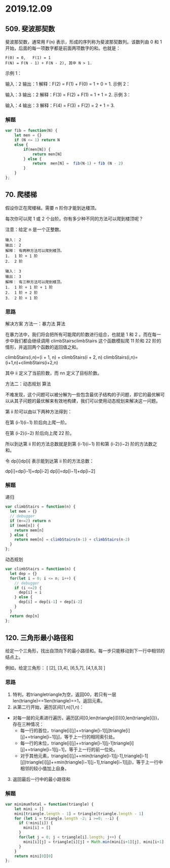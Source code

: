 # 2019.12.09

## 509. 斐波那契数
斐波那契数，通常用 F(n) 表示，形成的序列称为斐波那契数列。该数列由 0 和 1 开始，后面的每一项数字都是前面两项数字的和。也就是：
```
F(0) = 0,   F(1) = 1
F(N) = F(N - 1) + F(N - 2), 其中 N > 1.
```

示例 1：

输入：2
输出：1
解释：F(2) = F(1) + F(0) = 1 + 0 = 1.
示例 2：

输入：3
输出：2
解释：F(3) = F(2) + F(1) = 1 + 1 = 2.
示例 3：

输入：4
输出：3
解释：F(4) = F(3) + F(2) = 2 + 1 = 3.
### 解题
```javascript
var fib = function(N) {
    let men = {}
    if (N <= 1) return N
    else {
        if(men[N]) {
            return men[N]
        } else {
            return  men[N] =  fib(N-1) + fib (N - 2)
        }
    } 
};
```

## 70. 爬楼梯
假设你正在爬楼梯。需要 n 阶你才能到达楼顶。

每次你可以爬 1 或 2 个台阶。你有多少种不同的方法可以爬到楼顶呢？

注意：给定 n 是一个正整数。
```
输入： 2
输出： 2
解释： 有两种方法可以爬到楼顶。
1.  1 阶 + 1 阶
2.  2 阶
```

```
输入： 3
输出： 3
解释： 有三种方法可以爬到楼顶。
1.  1 阶 + 1 阶 + 1 阶
2.  1 阶 + 2 阶
3.  2 阶 + 1 阶
```
### 思路 
解决方案
方法一：暴力法
算法

在暴力法中，我们将会把所有可能爬的阶数进行组合，也就是 1 和 2 。而在每一步中我们都会继续调用 climbStairsclimbStairs 这个函数模拟爬 11 阶和 22 阶的情形，并返回两个函数的返回值之和。

climbStairs(i,n)=(i + 1, n) + climbStairs(i + 2, n)
climbStairs(i,n)=(i+1,n)+climbStairs(i+2,n)

其中 ii 定义了当前阶数，而 nn 定义了目标阶数。

方法二：动态规划
算法

不难发现，这个问题可以被分解为一些包含最优子结构的子问题，即它的最优解可以从其子问题的最优解来有效地构建，我们可以使用动态规划来解决这一问题。

第 ii 阶可以由以下两种方法得到：

在第 (i-1)(i−1) 阶后向上爬一阶。

在第 (i-2)(i−2) 阶后向上爬 22 阶。

所以到达第 ii 阶的方法总数就是到第 (i-1)(i−1) 阶和第 (i-2)(i−2) 阶的方法数之和。

令 dp[i]dp[i] 表示能到达第 ii 阶的方法总数：

dp[i]=dp[i-1]+dp[i-2]
dp[i]=dp[i−1]+dp[i−2]

### 解题
递归
```javascript
var climbStairs = function(n) {
  let mem = {}
  // debugger
  if (n<=2) return n 
  if (mem[n]) {
    return mem[n]
  } else {
    return mem[n] = climbStairs(n-1) + climbStairs(n-2)
  }
};
```

动态规划
```javascript
var climbStairs = function(n) {
  let dep = {}
  for(let i = 0; i <= n; i++) {
    // debugger
    if (i <=2) {
      dep[i] = i
    } else {
      dep[i] = dep[i-1] + dep[i-2]
    }
  }
  return dep[n]
};
```

## 120. 三角形最小路径和
给定一个三角形，找出自顶向下的最小路径和。每一步只能移动到下一行中相邻的结点上。

例如，给定三角形：
[
     [2],
    [3,4],
   [6,5,7],
  [4,1,8,3]
]

### 思路
1. 特判，若triangletriangle为空，返回00，若只有一层len(triangle)==1len(triangle)==1，返回元素。
2. 从第二行开始，遍历区间[1,n)[1,n)：
  - 对每一层的元素进行遍历，遍历区间[0,len(triangle[i]))[0,len(triangle[i]))，存在三种情况：
    - 每一行的首位，triangle[i][j]+=triangle[i-1][j]triangle[i][j]+=triangle[i−1][j]，等于上一行的相同索引处。
    - 每一行的末位，triangle[i][j]+=triangle[i-1][j-1]triangle[i][j]+=triangle[i−1][j−1]，等于上一行的前一位处。
    - 对于其他元素，triangle[i][j]+=min(triangle[i-1][j-1],triangle[i-1][j])triangle[i][j]+=min(triangle[i−1][j−1],triangle[i−1][j])，等于上一行中相邻的较小值加上自身。
3. 返回最后一行中的最小路径和


### 解题
```javascript
var minimumTotal = function(triangle) {
    let mini = []
    mini[triangle.length - 1] = triangle[triangle.length - 1]
    for (let i = triangle.length -2; i >=0; --i) {
      if (!mini[i]) {
        mini[i] = []
      }
      for(let j = 0; j < triangle[i].length; j++) {
        mini[i][j] = triangle[i][j] + Math.min(mini[i+1][j], mini[i+1][j+1])
      }
    }
    return mini[0][0] 
};
```



